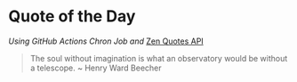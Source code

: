 # Quote of the Day 
*Using GitHub Actions Chron Job and* [Zen Quotes API]( https://zenquotes.io/ )
> The soul without imagination is what an observatory would be without a telescope. ~ Henry Ward Beecher
